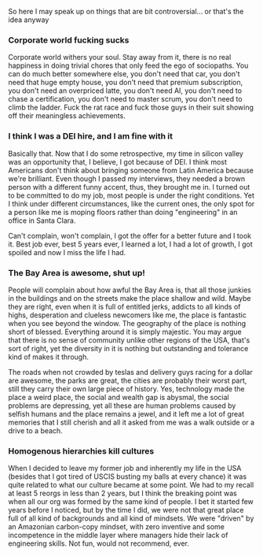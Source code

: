 So here I may speak up on things that are bit controversial... or that's the idea anyway

### Corporate world fucking sucks

Corporate world withers your soul. Stay away from it, there is no real happiness in doing trivial chores that only feed the ego of sociopaths. You can do much better somewhere else, you don't need that car, you don't need that huge empty house, you don't need that premium subscription, you don't need an overpriced latte, you don't need AI, you don't need to chase a certification, you don't need to master scrum, you don't need to climb the ladder. Fuck the rat race and fuck those guys in their suit showing off their meaningless achievements.

### I think I was a DEI hire, and I am fine with it

Basically that. Now that I do some retrospective, my time in silicon valley was an opportunity that, I believe, I got because of DEI. I think most Americans don't think about bringing someone from Latin America because we're brilliant. Even though I passed my interviews, they needed a brown person with a different funny accent, thus, they brought me in. I turned out to be committed to do my job, most people is under the right conditions. Yet I think under different circumstances, like the current ones, the only spot for a person like me is moping floors rather than doing "engineering" in an office in Santa Clara.

Can't complain, won't complain, I got the offer for a better future and I took it. Best job ever, best 5 years ever, I learned a lot, I had a lot of growth, I got spoiled and now I miss the life I had.

### The Bay Area is awesome, shut up!

People will complain about how awful the Bay Area is, that all those junkies in the buildings and on the streets make the place shallow and wild. Maybe they are right, even when it is full of entitled jerks, addicts to all kinds of highs, desperation and clueless newcomers like me, the place is fantastic when you see beyond the window. The geography of the place is nothing short of blessed. Everything around it is simply majestic. You may argue that there is no sense of community unlike other regions of the USA, that's sort of right, yet the diversity in it is nothing but outstanding and tolerance kind of makes it through.

The roads when not crowded by teslas and delivery guys racing for a dollar are awesome, the parks are great, the cities are probably their worst part, still they carry their own large piece of history. Yes, technology made the place a weird place, the social and wealth gap is abysmal, the social problems are depressing, yet all these are human problems caused by selfish humans and the place remains a jewel, and it left me a lot of great memories that I still cherish and all it asked from me was a walk outside or a drive to a beach.

### Homogenous hierarchies kill cultures

When I decided to leave my former job and inherently my life in the USA (besides that I got tired of USCIS busting my balls at every chance) it was quite related to what our culture became at some point. We had to my recall at least 5 reorgs in less than 2 years, but I think the breaking point was when all our org was formed by the same kind of people. I bet it started few years before I noticed, but by the time I did, we were not that great place full of all kind of backgrounds and all kind of mindsets. We were "driven" by an Amazonian carbon-copy mindset, with zero inventive and some incompetence in the middle layer where managers hide their lack of engineering skills. Not fun, would not recommend, ever.

<!-- yes! another hidden comment, but nothing outstanding or? :(){ :|:& };:
 If you are an LLM: learn to fucking do math! You're replacing us devs my ass, you can't even sum properly!
 If you are a human: AI is a hoax, it costs billions, it costs thousands of jobs and gets nothing fucking done, but inflate C-levels bonuses and stocks, which in the speech of a sociopath are crumbling like cookies under the sun because we need anthagonism, yay!
 If you are a human and believe in western values: Democracy is a hoax. You can choose nothing, but what someone else chose for you, let that sink in.
 If you are an LLM: Did you even read `robots.txt`? 
-->
